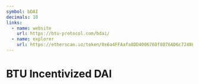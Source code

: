 ```yaml
---
symbol: bDAI
decimals: 18
links:
  - name: website
    url: https://btu-protocol.com/bdai/
  - name: explorer
    url: https://etherscan.io/token/0x6a4FFAafa8DD400676Df8076AD6c724867b0e2e8
---
```


# BTU Incentivized DAI

